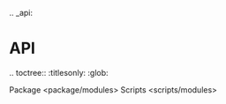 .. _api:

# API

.. toctree::
   :titlesonly:
   :glob:

   Package <package/modules>
   Scripts <scripts/modules>
